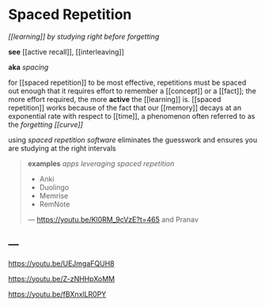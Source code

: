 # Spaced Repetition

_[[learning]] by studying right before forgetting_

**see** [[active recall]], [[interleaving]]

**aka** _spacing_

for [[spaced repetition]] to be most effective, repetitions must be spaced out enough that it requires effort to remember a [[concept]] or a [[fact]]; the more effort required, the more **active** the [[learning]] is. [[spaced repetition]] works because of the fact that our [[memory]] decays at an exponential rate with respect to [[time]], a phenomenon often referred to as the _forgetting [[curve]]_

using _spaced repetition software_ eliminates the guesswork and ensures you are studying at the right intervals

> **examples** _apps leveraging spaced repetition_
>
> - Anki
> - Duolingo
> - Memrise
> - RemNote
>
> &mdash; <https://youtu.be/Kl0RM_9cVzE?t=465> and Pranav

## &mdash;

<https://youtu.be/UEJmgaFQUH8>

<https://youtu.be/Z-zNHHpXoMM>

<https://youtu.be/fBXnxlLR0PY>
